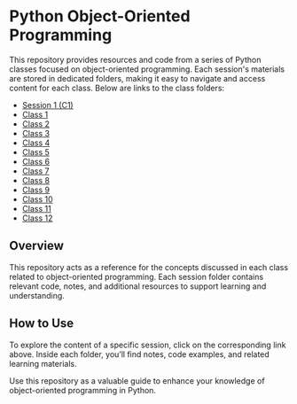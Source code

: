 # Python Object-Oriented Programming

This repository provides resources and code from a series of Python classes focused on object-oriented programming. Each session's materials are stored in dedicated folders, making it easy to navigate and access content for each class. Below are links to the class folders:

- [Session 1 (C1)](C1/)
- [Class 1](Class_1/)
- [Class 2](Class_2/)
- [Class 3](Class_3/)
- [Class 4](Class_4/)
- [Class 5](Class_5/)
- [Class 6](Class_6/)
- [Class 7](Class_7/)
- [Class 8](Class_8/)
- [Class 9](Class_9/)
- [Class 10](Class_10/)
- [Class 11](Class_11/)
- [Class 12](Class_12/)

## Overview

This repository acts as a reference for the concepts discussed in each class related to object-oriented programming. Each session folder contains relevant code, notes, and additional resources to support learning and understanding.

## How to Use

To explore the content of a specific session, click on the corresponding link above. Inside each folder, you’ll find notes, code examples, and related learning materials.

Use this repository as a valuable guide to enhance your knowledge of object-oriented programming in Python.